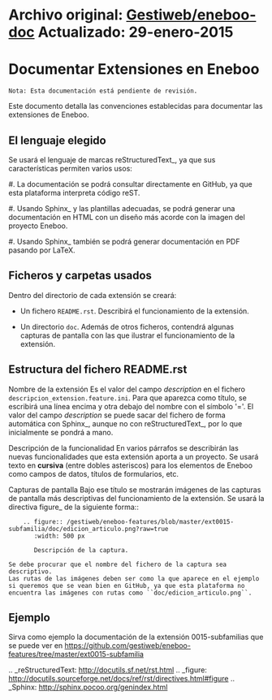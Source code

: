 Archivo original: [Gestiweb/eneboo-doc](https://github.com/gestiweb/eneboo-doc/blob/master/features/README.rst)
Actualizado: 29-enero-2015
==================================
Documentar Extensiones en Eneboo
==================================

    Nota: Esta documentación está pendiente de revisión.

Este documento detalla las convenciones establecidas para documentar las extensiones de Eneboo.

El lenguaje elegido
------------------------
Se usará el lenguaje de marcas reStructuredText_, ya que sus características permiten varios usos:

#. La documentación se podrá consultar directamente en GitHub, ya que esta plataforma interpreta código reST.

#. Usando Sphinx_ y las plantillas adecuadas, se podrá generar una documentación en HTML con un diseño más acorde con la imagen del proyecto Eneboo.

#. Usando Sphinx_ también se podrá generar documentación en PDF pasando por LaTeX.

Ficheros y carpetas usados
------------------------------

Dentro del directorio de cada extensión se creará:

- Un fichero ``README.rst``. Describirá el funcionamiento de la extensión.

- Un directorio ``doc``. Además de otros ficheros, contendrá algunas capturas de pantalla con las que ilustrar el funcionamiento de la extensión.


Estructura del fichero README.rst
---------------------------------------

Nombre de la extensión
    Es el valor del campo *description* en el fichero ``descripcion_extension.feature.ini``.
    Para que aparezca como título, se escribirá una línea encima y otra debajo del nombre con el símbolo '='.
            El valor del campo *description* se puede sacar del fichero de forma automática con Sphinx_, aunque no con reStructuredText_, por lo que inicialmente se pondrá a mano.

    
Descripción de la funcionalidad
    En varios párrafos se describirán las nuevas funcionalidades que
    esta extensión aporta a un proyecto. Se usará texto en **cursiva** (entre dobles
    asteriscos) para los elementos de Eneboo como campos de datos, títulos de
    formularios, etc.
    
Capturas de pantalla
    Bajo ese título se mostrarán imágenes de las capturas de pantalla más descriptivas
    del funcionamiento de la extensión. Se usará la directiva figure_ de la siguiente
    forma::
    
        .. figure:: /gestiweb/eneboo-features/blob/master/ext0015-subfamilia/doc/edicion_articulo.png?raw=true
           :width: 500 px
           
           Descripción de la captura.
           
    Se debe procurar que el nombre del fichero de la captura sea descriptivo.
    Las rutas de las imágenes deben ser como la que aparece en el ejemplo si queremos que se vean bien en GitHub, ya que esta plataforma no encuentra las imágenes con rutas como ``doc/edicion_articulo.png``.

Ejemplo
------------------------
    
Sirva como ejemplo la documentación de la extensión 0015-subfamilias que se puede ver en https://github.com/gestiweb/eneboo-features/tree/master/ext0015-subfamilia


.. _reStructuredText: http://docutils.sf.net/rst.html
.. _figure: http://docutils.sourceforge.net/docs/ref/rst/directives.html#figure
.. _Sphinx: http://sphinx.pocoo.org/genindex.html

